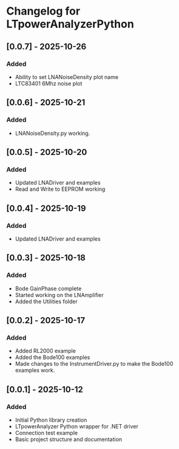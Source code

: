 # Changelog for LTpowerAnalyzerPython

## [0.0.7] - 2025-10-26
### Added
- Ability to set LNANoiseDensity plot name
- LTC83401 6Mhz noise plot

## [0.0.6] - 2025-10-21
### Added
- LNANoiseDensity.py working.

## [0.0.5] - 2025-10-20
### Added
- Updated LNADriver and examples
- Read and Write to EEPROM working

## [0.0.4] - 2025-10-19
### Added
- Updated LNADriver and examples

## [0.0.3] - 2025-10-18
### Added
- Bode GainPhase complete
- Started working on the LNAmplifier
- Added the Utilities folder

## [0.0.2] - 2025-10-17
### Added
- Added RL2000 example
- Added the Bode100 examples
- Made changes to the InstrumentDriver.py to make the Bode100 examples work.

## [0.0.1] - 2025-10-12
### Added
- Initial Python library creation
- LTpowerAnalyzer Python wrapper for .NET driver
- Connection test example
- Basic project structure and documentation

